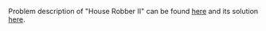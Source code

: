 Problem description of "House Robber II" can be found [here](https://leetcode.com/problems/house-robber-ii/) and its solution [here](https://github.com/aurimas13/Solutions-To-Problems/blob/main/LeetCode/Python%20Solutions/House%20Robber%20II/house.py).